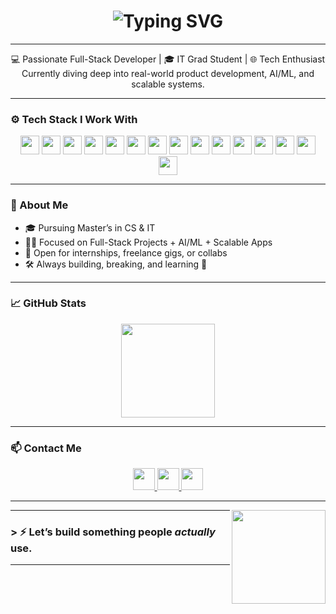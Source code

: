 <h1 align="center">
  <img src="https://readme-typing-svg.demolab.com?font=Fira+Code&size=24&pause=1000&color=00D0FF&center=true&vCenter=true&width=435&lines=Hey+I'm+Vahora+Mohammad+Sauban;App+%26+Web+Developer+from+India;AI%2FML+%7C+Cloud+%7C+Full-Stack+Geek;Always+Learning+%26+Building..." alt="Typing SVG" />
</h1>


---

<p align="center">
  💻 Passionate Full-Stack Developer | 🎓 IT Grad Student | 🌐 Tech Enthusiast <br>
  Currently diving deep into real-world product development, AI/ML, and scalable systems.
</p>

---

### ⚙️ Tech Stack I Work With

<div align="center">
  <!-- 🌐 Web Basics -->
  <img src="https://skillicons.dev/icons?i=html" height="30" />
  <img src="https://skillicons.dev/icons?i=css" height="30" />
  <img src="https://skillicons.dev/icons?i=javascript" height="30" />

  <!-- 💻 Languages -->
  <img src="https://cdn.jsdelivr.net/gh/devicons/devicon/icons/c/c-original.svg" height="30" />
  <img src="https://cdn.jsdelivr.net/gh/devicons/devicon/icons/cplusplus/cplusplus-original.svg" height="30" />
  <img src="https://skillicons.dev/icons?i=python" height="30" />
  <img src="https://cdn.jsdelivr.net/gh/devicons/devicon/icons/java/java-original.svg" height="30" />
  <img src="https://cdn.jsdelivr.net/gh/devicons/devicon/icons/r/r-original.svg" height="30" />

  <!-- 🔧 Frameworks & Tools -->
  <img src="https://skillicons.dev/icons?i=django" height="30" />
  <img src="https://cdn.simpleicons.org/flutter/02569B" height="30" />
  <img src="https://cdn.jsdelivr.net/gh/devicons/devicon/icons/figma/figma-original.svg" height="30" />

  <!-- 🗄️ Databases -->
  <img src="https://skillicons.dev/icons?i=mongodb" height="30" />
  <img src="https://cdn.simpleicons.org/mysql/4479A1" height="30" />

  <!-- ☁️ Cloud & Intelligence -->
  <img src="https://cdn.jsdelivr.net/gh/devicons/devicon/icons/googlecloud/googlecloud-original.svg" height="30" />
  <img src="https://img.shields.io/badge/AI/ML-%230089FA?style=flat-square&logo=google&logoColor=white" height="30" />
</div>

---

### 🧠 About Me

- 🎓 Pursuing Master’s in CS & IT  
- 🧑‍💻 Focused on Full-Stack Projects + AI/ML + Scalable Apps  
- 🤝 Open for internships, freelance gigs, or collabs  
- 🛠️ Always building, breaking, and learning 🔁

---


### 📈 GitHub Stats

<div align="center">
  <img src="https://github-readme-stats.vercel.app/api/top-langs/?username=VAHORASAUBAN&layout=compact&theme=radical" height="150" />
</div>

---

### 📫 Contact Me

<div align="center">
  <a href="mailto:sauban.imscit21@gmail.com" target="_blank">
    <img src="https://img.shields.io/badge/Gmail-D14836?style=for-the-badge&logo=gmail&logoColor=white" height="35" />
  </a>
  <a href="https://www.linkedin.com/in/mohammad-sauban-vahora-681b30241/" target="_blank">
    <img src="https://img.shields.io/badge/LinkedIn-0077B5?style=for-the-badge&logo=linkedin&logoColor=white" height="35" />
  </a>
  <a href="https://t.me/vs1724" target="_blank">
    <img src="https://img.shields.io/badge/Telegram-2CA5E0?style=for-the-badge&logo=telegram&logoColor=white" height="35" />
  </a>
</div>

---

<img align="right" height="150" src="https://as1.ftcdn.net/v2/jpg/05/59/67/20/1000_F_559672036_kDSn32ptTeiHNsRu96BWPsBdX4iGqB1Z.jpg" />

---



### > ⚡ Let’s build something people *actually* use.

---
